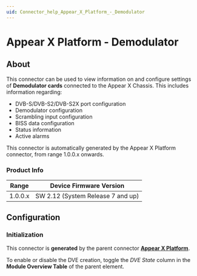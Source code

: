 ```yaml
---
uid: Connector_help_Appear_X_Platform_-_Demodulator
---
```


# Appear X Platform - Demodulator

## About

This connector can be used to view information on and configure settings of **Demodulator cards** connected to the Appear X Chassis. This includes information regarding:

- DVB-S/DVB-S2/DVB-S2X port configuration
- Demodulator configuration
- Scrambling input configuration
- BISS data configuration
- Status information
- Active alarms

This connector is automatically generated by the Appear X Platform connector, from range 1.0.0.x onwards.

### Product Info

| Range              | Device Firmware Version           |
|--------------------|-----------------------------------|
| 1.0.0.x            | SW 2.12 (System Release 7 and up) |

## Configuration

### Initialization

This connector is **generated** by the parent connector **[Appear X Platform](xref:Connector_help_Appear_X_Platform)**.

To enable or disable the DVE creation, toggle the *DVE State* column in the **Module Overview Table** of the parent element.
